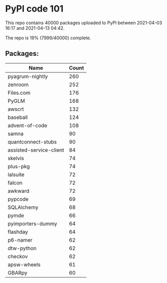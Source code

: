 # PyPI code 101

This repo contains 40000 packages uploaded to PyPI between 
2021-04-03 16:17 and 2021-04-13 04:42.

The repo is 19% (7999/40000) complete.

## Packages:

| Name  | Count |
| ----- | ----- |
| pyagrum-nightly | 260 |
| zenroom | 252 |
| Files.com | 176 |
| PyGLM | 168 |
| awscrt | 132 |
| baseball | 124 |
| advent-of-code | 108 |
| samna | 90 |
| quantconnect-stubs | 90 |
| assisted-service-client | 84 |
| skelvis | 74 |
| plus-pkg | 74 |
| lalsuite | 72 |
| falcon | 72 |
| awkward | 72 |
| pypcode | 69 |
| SQLAlchemy | 68 |
| pymde | 66 |
| pyimporters-dummy | 64 |
| flashday | 64 |
| p6-namer | 62 |
| dtw-python | 62 |
| checkov | 62 |
| apsw-wheels | 61 |
| GBARpy | 60 |


